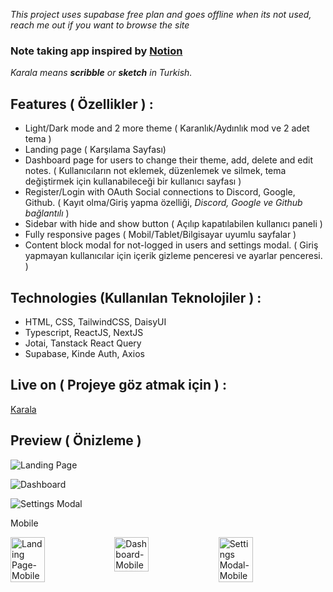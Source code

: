 *This project uses supabase free plan and goes offline when its not used, reach me out if you want to browse the site*

### Note taking app inspired by [Notion](https://www.notion.so/)

*Karala means **scribble** or **sketch** in Turkish.*


## Features ( Özellikler ) : 
- Light/Dark mode and 2 more theme ( Karanlık/Aydınlık mod ve 2 adet tema )
- Landing page ( Karşılama Sayfası)
- Dashboard page for users to change their theme, add, delete and edit notes. ( Kullanıcıların not eklemek, düzenlemek ve silmek, tema değiştirmek için kullanabileceği bir kullanıcı sayfası )
- Register/Login with OAuth Social connections to Discord, Google, Github. ( Kayıt olma/Giriş yapma özelliği, *Discord, Google ve Github bağlantılı* )
- Sidebar with hide and show button ( Açılıp kapatılabilen kullanıcı paneli )
- Fully responsive pages ( Mobil/Tablet/Bilgisayar uyumlu sayfalar )
- Content block modal for not-logged in users and settings modal. ( Giriş yapmayan kullanıcılar için içerik gizleme penceresi ve ayarlar penceresi. )

## Technologies (Kullanılan Teknolojiler ) : 
- HTML, CSS, TailwindCSS, DaisyUI 
- Typescript, ReactJS, NextJS
- Jotai, Tanstack React Query
- Supabase, Kinde Auth, Axios


## Live on ( Projeye göz atmak için ) : 
[Karala](https://karala.vercel.app/)

## Preview ( Önizleme )

![Landing Page](https://i.hizliresim.com/fqy5r4h.jpg)

![Dashboard](https://i.hizliresim.com/83fp0s7.jpg)

![Settings Modal](https://i.hizliresim.com/pqcxvyd.jpg)

Mobile
<div style="display:flex;">
<img src="https://i.hizliresim.com/fcrnswa.jpg" alt="Landing Page-Mobile" style="width:33%;">
<img src="https://i.hizliresim.com/mnbwwkc.jpg" alt="Dashboard-Mobile" style="width:33%;">
<img src="https://i.hizliresim.com/sn2skwe.jpg" alt="Settings Modal-Mobile" style="width:33%;">
</div>
